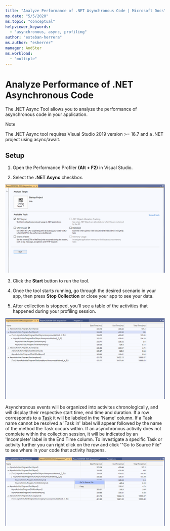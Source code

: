 ```yaml
---
title: "Analyze Performance of .NET Asynchronous Code | Microsoft Docs"
ms.date: "5/5/2020"
ms.topic: "conceptual"
helpviewer_keywords:
  - "asynchronous, async, profiling"
author: "esteban-herrera"
ms.author: "esherrer"
manager: AndSter
ms.workload:
  - "multiple"
---
```


# Analyze Performance of .NET Asynchronous Code

The .NET Async Tool allows you to analyze the performance of asynchronous code in your application.

>[!NOTE]
> The .NET Async tool requires Visual Studio 2019 version >= 16.7 and a .NET project using async/await.

## Setup

1. Open the Performance Profiler **(Alt + F2)** in Visual Studio.

2. Select the **.NET Async** checkbox.

![.NET Async Tool Selected](../profiling/media/async_tool_selected.png ".NET Async Tool Selected")

3. Click the **Start** button to run the tool.

4. Once the tool starts running, go through the desired scenario in your app, then press **Stop Collection** or close your app to see your data.

5. After collection is stopped, you'll see a table of the activities that happened during your profiling session.

![.NET Async Tool Stopped](../profiling/media/async_tool_opened.png ".NET Async Tool Stopped")

Asynchronous events will be organized into activites chronologically, and will display their respective start time, end time and duration. If a row corresponds to a [Task](https://docs.microsoft.com/dotnet/api/system.threading.tasks) it will be labeled in the 'Name' column. If a Task name cannot be resolved a 'Task in' label will appear followed by the name of the method the Task occurs within. If an asynchronous activity does not complete within the collection session, it will be indicated by an 'Incomplete' label in the End Time column. To investigate a specific Task or activity further you can right click on the row and click '"Go to Source File" to see where in your code that activity happens.

![.NET Async Go To Source](../profiling/media/async_tool_gotosource.png ".NET Async Go To Source")
